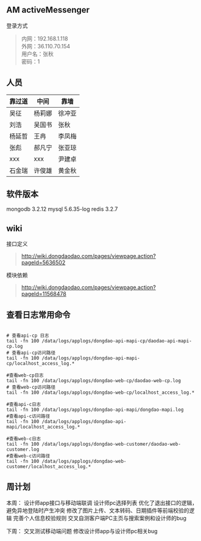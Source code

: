 ## AM activeMessenger

登录方式
> 内网：192.168.1.118  
> 外网：36.110.70.154  
> 用户名：张秋  
> 密码：1

## 人员

| 靠过道 | 中间   | 靠墙   |
| ------ | ------ | ------ |
| 吴征   | 杨莉娜 | 徐冲亚 |
| 刘浩   | 吴国书 | 张秋   |
| 杨延哲 | 王冉   | 李凤梅 |
| 张彪   | 郝凡宁 | 张亚琼 |
| xxx    | xxx    | 尹建卓 |
| 石金瑞 | 许俊雄 | 黄金秋 |

## 软件版本

mongodb 3.2.12
mysql 5.6.35-log
redis 3.2.7

## wiki

接口定义
> http://wiki.dongdaodao.com/pages/viewpage.action?pageId=5636502

模块依赖
> http://wiki.dongdaodao.com/pages/viewpage.action?pageId=11568478

## 查看日志常用命令

```shell

# 查看api-cp 日志
tail -fn 100 /data/logs/applogs/dongdao-api-mapi-cp/daodao-api-mapi-cp.log
# 查看api-cp访问路径
tail -fn 100 /data/logs/applogs/dongdao-api-mapi-cp/localhost_access_log.*

#查看web-cp日志
tail -fn 100 /data/logs/applogs/dongdao-web-cp/daodao-web-cp.log
# 查看web-cp访问路径
tail -fn 100 /data/logs/applogs/dongdao-web-cp/localhost_access_log.*

#查看api-c日志
tail -fn 100 /data/logs/applogs/dongdao-api-mapi/dongdao-mapi.log
#查看api-c访问路径
tail -fn 100 /data/logs/applogs/dongdao-api-mapi/localhost_access_log.*

#查看web-c日志
tail -fn 100 /data/logs/applogs/dongdao-web-customer/daodao-web-customer.log
#查看web-c访问路径
tail -fn 100 /data/logs/applogs/dongdao-web-customer/localhost_access_log.*
```

## 周计划

本周：
设计师app接口与移动端联调
设计师pc选择列表
优化了退出接口的逻辑，避免异地登陆时产生冲突
修改了图片上传、文本转码、日期插件等前端校验的逻辑
完善个人信息校验规则
交叉自测客户端PC主页与搜索案例和设计师的bug


下周：
交叉测试移动端问题
修改设计师app与设计师pc相关bug